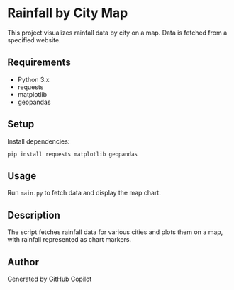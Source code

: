 # Rainfall by City Map

This project visualizes rainfall data by city on a map. Data is fetched from a specified website.

## Requirements
- Python 3.x
- requests
- matplotlib
- geopandas

## Setup
Install dependencies:
```
pip install requests matplotlib geopandas
```

## Usage
Run `main.py` to fetch data and display the map chart.

## Description
The script fetches rainfall data for various cities and plots them on a map, with rainfall represented as chart markers.

## Author
Generated by GitHub Copilot
